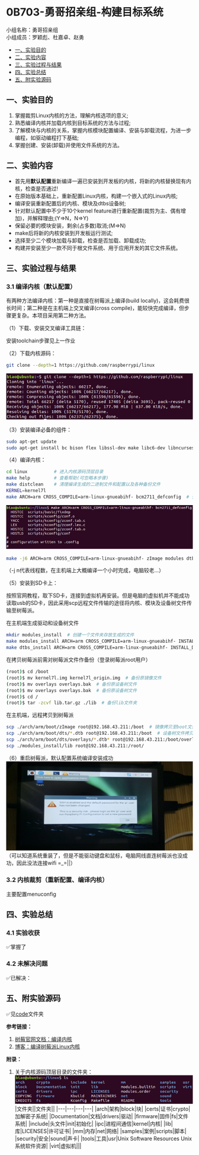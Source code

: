 # 0B703-勇哥招亲组-构建目标系统

小组名称：勇哥招亲组  
小组成员：罗颖彪、杜嘉卓、赵勇

- [一、实验目的](#jump1)
- [二、实验内容](#jump2)
- [三、实验过程与结果](#jump3)
- [四、实验总结](#jump4)
- [五、附实验源码](#jump5)

## <span id="jump1">一、实验目的</span>

1. 掌握裁剪Linux内核的方法，理解内核选项的意义;
2. 熟悉编译内核并加载内核到目标系统的方法与过程;
3. 了解模块与内核的关系，掌握内核模块配置编译、安装与卸载流程，为进一步编程，如驱动编程打下基础;
4. 掌握创建、安装(卸载)并使用文件系统的方法。

## <span id="jump2">二、实验内容</span>

* 首先用**默认配置**重新编译一遍已安装到开发板的内核，将新的内核替换现有内核，检查是否通过!
* 在原始版本基础上，重新配置Linux内核，构建一个嵌入式的Linux内核;
* 编译安装重新配置后的内核、模块及dtbs设备树;
* 针对默认配置中不少于10个kernel feature进行重新配置(裁剪为主、偶有增加)，并解释理由;(Y=>N，N=>Y)
* 保留必要的模块安装，剩余(占多数)取消;(M=>N)
* make后将新的内核安装到开发板运行测试;
* 选择至少二个模块加载与卸载，检查是否加载、卸载成功;
* 构建并安装至少一款不同于根文件系统、用于应用开发的其它文件系统。

## <span id="jump3">三、实验过程与结果</span>

### 3.1 编译内核（默认配置）

有两种方法编译内核：第一种是直接在树莓派上编译(build locally)，这会耗费很长时间；第二种是在主机端上交叉编译(cross compile)，能较快完成编译，但步骤更复杂。本项目采用第二种方法。

（1）下载、安装交叉编译工具链：

安装toolchain步骤见上一作业

（2）下载内核源码：

```bash
git clone --depth=1 https://github.com/raspberrypi/linux
```

![image1](./images/1_git_clone_kernel.png)

（3）安装编译必备的组件：

```bash
sudo apt-get update
sudo apt-get install bc bison flex libssl-dev make libc6-dev libncurses5-dev
```

（4）编译内核：

```bash
cd linux          # 进入内核源码顶层目录
make help         # 查看帮助(可忽略本步骤)
make distclean    # 清理编译生成的二进制文件和配置以及各种备份文件
KERNEL=kernel7l
make ARCH=arm CROSS_COMPILE=arm-linux-gnueabihf- bcm2711_defconfig  # 使用默认配置生成.config配置文件
```
![image2](./images/2_config.png)

```bash
make -j6 ARCH=arm CROSS_COMPILE=arm-linux-gnueabihf- zImage modules dtbs  # 生成内核压缩镜像
```
（-j n代表线程数，在主机端上大概编译一个小时完成，电脑较老...）

（5）安装到SD卡上：

按照官网教程，取下SD卡，连接到虚拟机再安装。但是电脑的虚拟机并不能成功读取usb的SD卡，因此采用scp远程文件传输的途径将内核、模块及设备树文件传输至树莓派。

在主机端生成驱动和设备树文件
```bash
mkdir modules_install  # 创建一个文件夹存放生成的文件
make modules_install ARCH=arm CROSS_COMPILE=arm-linux-gnueabihf- INSTALL_MOD_PATH=./modules_install  # 编译生成内核驱动
make dtbs_install ARCH=arm CROSS_COMPILE=arm-linux-gnueabihf- INSTALL_DTBS_PATH=./modules_install  # 编译生成设备树
```

在拷贝树莓派前需对树莓派文件作备份（登录树莓派root用户）
```bash
(root)$ cd /boot
(root)$ mv kernel7l.img kernel7l_origin.img  # 备份原镜像文件
(root)$ mv overlays overlays.bak  # 备份原设备树文件
(root)$ mv overlays overlays.bak  # 备份原设备树文件
(root)$ cd /
(root)$ tar -zcvf lib.tar.gz ./lib  # 备份lib文件夹
```

在主机端，远程拷贝到树莓派
```bash
scp ./arch/arm/boot/zImage root@192.168.43.211:/boot  # 镜像拷贝至boot文件夹
scp ./arch/arm/boot/dts/*.dtb root@192.168.43.211:/boot  # 设备树文件拷贝至boot文件夹
scp ./arch/arm/boot/dts/overlays/*.dtb* root@192.168.43.211:/boot/overlays  # 设备树文件拷贝至boot文件夹
scp ./modules_install/lib root@192.168.43.211:/root/
```

（6）重启树莓派，默认配置系统编译安装成功
![image](./images/4_result.jpg)
（可以知道系统重装了，但是不能驱动键盘和鼠标，电脑网线直连树莓派也没成功，因此没法连接wifi =\_=||）

### 3.2 内核裁剪（重新配置、编译内核）

主要配置menuconfig


## <span id="jump4">四、实验总结</span>

### 4.1 实验收获
✅掌握了

### 4.2 未解决问题
✅已解决：

## <span id="jump5">五、附实验源码</span>
✅见[code](./code)文件夹


**参考链接：**

1. [树莓官网文档：编译内核](https://www.raspberrypi.org/documentation/linux/kernel/building.md#choosing_sources)
2. [博客：编译树莓派Linux内核](https://www.pypyn.com/archives/date/2020/01/)

**附录：**
1. 关于内核源码顶层目录的文件夹：
![fiels](./images/3_files.png)
|文件夹||文件夹||
|---|---|---|---|
|arch|架构|block|块|
|certs|证书|crypto|加解密子系统|
|Documentation|文档|drivers|驱动|
|firmware|固件|fs|文件系统|
|include|头文件|init|初始化|
|ipc|进程间通信|kernel|内核|
|lib|库|LICENSES|许可证书|
|mm|内存|net|网络|
|samples|案例|scripts|脚本|
|security|安全|sound|声卡|
|tools|工具|usr|Unix Software Resources Unix系统软件资源|
|virt|虚拟机|||
